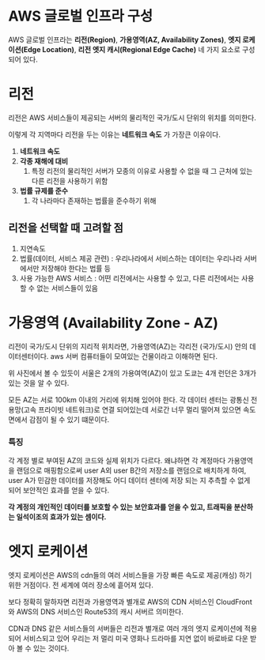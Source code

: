 
# AWS 글로벌 인프라 구성

AWS 글로벌 인프라는 **리전(Region)**, **가용영역(AZ, Availability Zones)**, **엣지 로케이션(Edge Location)**, **리전 엣지 캐시(Regional Edge Cache)** 네 가지 요소로 구성되어 있다. 

# 리전

리전은 AWS 서비스들이 제공되는 서버의 물리적인 국가/도시 단위의 위치를 의미한다.

이렇게 각 지역마다 리전을 두는 이유는 **네트워크 속도** 가 가장큰 이유이다.

1. **네트워크 속도**
2. **각종 재해에 대비**
	1. 특정 리전의 물리적인 서버가 모종의 이유로 사용할 수 없을 때 그 근처에 있는 다른 리전을 사용하기 위함
3. **법률 규제를 준수**
	1. 각 나라마다 존재하는 법률을 준수하기 위해

## 리전을 선택할 때 고려할 점

1. 지연속도
2. 법률(데이터, 서비스 제공 관련) : 우리나라에서 서비스하는 데이터는 우리나라 서버에서만 저장해야 한다는 법률 등
3. 사용 가능한 AWS 서비스 : 어떤 리전에서는 사용할 수 있고, 다른 리전에서는 사용할 수 없는 서비스들이 있음

# 가용영역 (Availability Zone - AZ)

리전이 국가/도시 단위의 지리적 위치라면, 가용영역(AZ)는 각리전 (국가/도시) 안의 데이터센터이다. aws 서버 컴퓨터들이 모여있는 건물이라고 이해하면 된다. 

위 사진에서 볼 수 있듯이 서울은 2개의 가용여역(AZ)이 있고
도쿄는 4개 런던은 3개가 있는 것을 알 수 있다.

모든 AZ는 서로 100km 이내의 거리에 위치해 있어야 한다.
각 데이터 센터는 광통신 전용망(고속 프라이빗 네트워크)로 연결 되어있는데 서로간 너무 멀리 떨어져 있으면 속도면에서 감점이 될 수 있기 떄문이다.

### 특징

각 계정 별로 부여된 AZ의 코드와 실제 위치가 다르다.
왜냐하면 각 계정마다 가용영역을 랜덤으로 매핑함으로써 user A외 user B간의 저장소를 랜덤으로 배치하게 하여, user A가 민감한 데이터를 저장해도 어디 데이터 센터에 저장 되는 지 추측할 수 없게 되어 보안적인 효과를 얻을 수 있다.

**각 계정의 개인적인 데이터를 보호할 수 있는 보안효과를 얻을 수 있고, 트래픽을 분산하는 일석이조의 효과가 있는 셈이다.**

# 엣지 로케이션

엣지 로케이션은 AWS의 cdn들의 여러 서비스들을 가장 빠른 속도로 제공(캐싱) 하기 위한 거점이다. 전 세계에 여러 장소에 흩어져 있다.

보다 정확히 말하자면 리전과 가용영역과 별개로 AWS의 CDN 서비스인 CloudFront와 AWS의 DNS 서비스인 Route53의 캐시 서버르 의미한다.

CDN과 DNS 같은 서비스들의 서버들은 리전과 별개로 여러 개의 엣지 로케이션에 적용되어 서비스되고 있어 우리는 저 멀리 미국 영화나 드라마를 지연 없이 바로바로 다운 받아 볼 수 있는 것이다.

